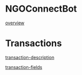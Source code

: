 # NGOConnectBot
[overview](./overview.md ':include')
# Transactions

[transaction-description](./Transactions/transaction-description.md ':include')

[transaction-fields](./Transactions/transaction-table.md ':include')